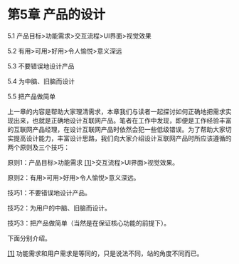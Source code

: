 # 第5章 产品的设计

5.1 产品目标>功能需求>交互流程>UI界面>视觉效果

5.2 有用>可用>好用>令人愉悦>意义深远

5.3 不要错误地设计产品

5.4 为中脑、旧脑而设计

5.5 把产品做简单

上一章的内容是帮助大家理清需求，本章我们与读者一起探讨如何正确地把需求实现出来，也就是正确地设计互联网产品。笔者在工作中发现，即便是工作经验丰富的互联网产品经理，在设计互联网产品时依然会犯一些低级错误。为了帮助大家切实提高设计能力，丰富设计思路，我们向大家介绍设计互联网产品时所应该遵循的两个原则及三个技巧：

原则1：产品目标>功能需求 [[1]](part0344.xhtml#ch1-back)>交互流程>UI界面>视觉效果。

原则2：有用>可用>好用>令人愉悦>意义深远。

技巧1：不要错误地设计产品。

技巧2：为用户的中脑、旧脑而设计。

技巧3：把产品做简单（当然是在保证核心功能的前提下）。

下面分别介绍。

[[1]](part0344.xhtml#ch1) 功能需求和用户需求是等同的，只是说法不同，站的角度不同而已。 
